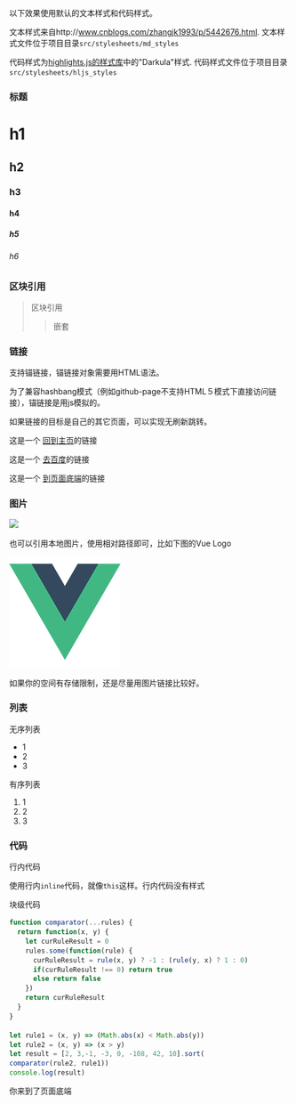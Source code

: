 <!--!
{
  "title": "Markdown 效果演示",
  "date": "2016-06-28",
  "class": "post",
  "tags": ["其它", "测试1", "测试2"],
  "img": {
    "url": "http://ob54s56n6.bkt.clouddn.com/markdown2.png",
    "top": "-10%"
  }
}
-->

以下效果使用默认的文本样式和代码样式。

文本样式来自http://www.cnblogs.com/zhangjk1993/p/5442676.html. 文本样式文件位于项目目录``` src/stylesheets/md_styles ```

代码样式为[highlights.js的样式库](https://highlightjs.org/static/demo/)中的"Darkula"样式. 代码样式文件位于项目目录``` src/stylesheets/hljs_styles ```

### 标题
# h1
## h2
### h3
#### h4
##### h5
###### h6

### 区块引用
> 区块引用
>> 嵌套

### 链接
支持锚链接，锚链接对象需要用HTML语法。

为了兼容hashbang模式（例如github-page不支持HTML５模式下直接访问链接），锚链接是用js模拟的。

如果链接的目标是自己的其它页面，可以实现无刷新跳转。

这是一个 [回到主页](/)的链接

这是一个 [去百度](http://www.baidu.com/)的链接

这是一个 [到页面底端](#bottom)的链接

### 图片
![](http://ob54s56n6.bkt.clouddn.com/Konachan.com%20-%20207983%20sample.jpg)

也可以引用本地图片，使用相对路径即可，比如下图的Vue Logo

![](../../assets/img/logo.png)

如果你的空间有存储限制，还是尽量用图片链接比较好。

### 列表

无序列表
* 1
* 2
* 3

有序列表
1. 1
2. 2
3. 3

### 代码
行内代码

使用行内```inline```代码，就像```this```这样。行内代码没有样式

块级代码

``` javascript
function comparator(...rules) {
  return function(x, y) {
    let curRuleResult = 0
    rules.some(function(rule) {
      curRuleResult = rule(x, y) ? -1 : (rule(y, x) ? 1 : 0)
      if(curRuleResult !== 0) return true
      else return false
    })
    return curRuleResult
  }
}

let rule1 = (x, y) => (Math.abs(x) < Math.abs(y))
let rule2 = (x, y) => (x > y)
let result = [2, 3,-1, -3, 0, -108, 42, 10].sort(
comparator(rule2, rule1))
console.log(result)
```

<p id="bottom">你来到了页面底端</a>
